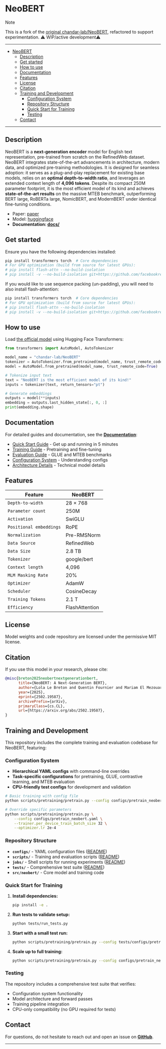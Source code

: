 # NeoBERT

> [!NOTE]
> This is a fork of the [original chandar-lab/NeoBERT](https://github.com/chandar-lab/NeoBERT), refactored to support experimentation. ⚠️ WIP/active development⚠️

---

- [NeoBERT](#neobert)
  - [Description](#description)
  - [Get started](#get-started)
  - [How to use](#how-to-use)
  - [Documentation](#documentation)
  - [Features](#features)
  - [License](#license)
  - [Citation](#citation)
  - [Training and Development](#training-and-development)
    - [Configuration System](#configuration-system)
    - [Repository Structure](#repository-structure)
    - [Quick Start for Training](#quick-start-for-training)
    - [Testing](#testing)
  - [Contact](#contact)

---

## Description

NeoBERT is a **next-generation encoder** model for English text representation, pre-trained from scratch on the RefinedWeb dataset. NeoBERT integrates state-of-the-art advancements in architecture, modern data, and optimized pre-training methodologies. It is designed for seamless adoption: it serves as a plug-and-play replacement for existing base models, relies on an **optimal depth-to-width ratio**, and leverages an extended context length of **4,096 tokens**. Despite its compact 250M parameter footprint, it is the most efficient model of its kind and achieves **state-of-the-art results** on the massive MTEB benchmark, outperforming BERT large, RoBERTa large, NomicBERT, and ModernBERT under identical fine-tuning conditions.

- Paper: [paper](https://arxiv.org/abs/2502.19587)
- Model: [huggingface](https://huggingface.co/chandar-lab/NeoBERT)
- **Documentation: [docs/](docs/README.md)**

## Get started

Ensure you have the following dependencies installed:

```bash
pip install transformers torch  # Core dependencies
# For GPU optimization (build from source for latest GPUs):
# pip install flash-attn --no-build-isolation
# pip install -v --no-build-isolation git+https://github.com/facebookresearch/xformers.git@main
```

If you would like to use sequence packing (un-padding), you will need to also install flash-attention:

```bash
pip install transformers torch  # Core dependencies
# For GPU optimization (build from source for latest GPUs):
# pip install flash-attn --no-build-isolation
# pip install -v --no-build-isolation git+https://github.com/facebookresearch/xformers.git@main flash_attn
```

## How to use

Load [the official model](https://huggingface.co/chandar-lab/NeoBERT) using Hugging Face Transformers:

```python
from transformers import AutoModel, AutoTokenizer

model_name = "chandar-lab/NeoBERT"
tokenizer = AutoTokenizer.from_pretrained(model_name, trust_remote_code=True)
model = AutoModel.from_pretrained(model_name, trust_remote_code=True)

# Tokenize input text
text = "NeoBERT is the most efficient model of its kind!"
inputs = tokenizer(text, return_tensors="pt")

# Generate embeddings
outputs = model(**inputs)
embedding = outputs.last_hidden_state[:, 0, :]
print(embedding.shape)
```

## Documentation

For detailed guides and documentation, see the **[Documentation](docs/README.md)**:

- [Quick Start Guide](docs/quickstart.md) - Get up and running in 5 minutes
- [Training Guide](docs/training.md) - Pretraining and fine-tuning
- [Evaluation Guide](docs/evaluation.md) - GLUE and MTEB benchmarks
- [Configuration System](docs/configuration.md) - Understanding configs
- [Architecture Details](docs/architecture.md) - Technical model details

## Features

| **Feature**             | **NeoBERT**    |
| ----------------------- | -------------- |
| `Depth-to-width`        | 28 × 768       |
| `Parameter count`       | 250M           |
| `Activation`            | SwiGLU         |
| `Positional embeddings` | RoPE           |
| `Normalization`         | Pre-RMSNorm    |
| `Data Source`           | RefinedWeb     |
| `Data Size`             | 2.8 TB         |
| `Tokenizer`             | google/bert    |
| `Context length`        | 4,096          |
| `MLM Masking Rate`      | 20%            |
| `Optimizer`             | AdamW          |
| `Scheduler`             | CosineDecay    |
| `Training Tokens`       | 2.1 T          |
| `Efficiency`            | FlashAttention |

## License

Model weights and code repository are licensed under the permissive MIT license.

## Citation

If you use this model in your research, please cite:

```bibtex
@misc{breton2025neobertnextgenerationbert,
      title={NeoBERT: A Next-Generation BERT},
      author={Lola Le Breton and Quentin Fournier and Mariam El Mezouar and Sarath Chandar},
      year={2025},
      eprint={2502.19587},
      archivePrefix={arXiv},
      primaryClass={cs.CL},
      url={https://arxiv.org/abs/2502.19587},
}
```

## Training and Development

This repository includes the complete training and evaluation codebase for NeoBERT, featuring:

### Configuration System

- **Hierarchical YAML configs** with command-line overrides
- **Task-specific configurations** for pretraining, GLUE, contrastive learning, and MTEB evaluation
- **CPU-friendly test configs** for development and validation

```bash
# Basic training with config file
python scripts/pretraining/pretrain.py --config configs/pretrain_neobert.yaml

# Override specific parameters
python scripts/pretraining/pretrain.py \
    --config configs/pretrain_neobert.yaml \
    --trainer.per_device_train_batch_size 32 \
    --optimizer.lr 2e-4
```

### Repository Structure

- **`configs/`** - YAML configuration files ([README](configs/README.md))
- **`scripts/`** - Training and evaluation scripts ([README](scripts/README.md))
- **`jobs/`** - Shell scripts for running experiments ([README](jobs/README.md))
- **`tests/`** - Comprehensive test suite ([README](tests/README.md))
- **`src/neobert/`** - Core model and training code

### Quick Start for Training

1. **Install dependencies:**

   ```bash
   pip install -e .
   ```

2. **Run tests to validate setup:**

   ```bash
   python tests/run_tests.py
   ```

3. **Start with a small test run:**

   ```bash
   python scripts/pretraining/pretrain.py --config tests/configs/pretraining/test_tiny_pretrain.yaml
   ```

4. **Scale up to full training:**

   ```bash
   python scripts/pretraining/pretrain.py --config configs/pretrain_neobert.yaml
   ```

### Testing

The repository includes a comprehensive test suite that verifies:

- Configuration system functionality
- Model architecture and forward passes
- Training pipeline integration
- CPU-only compatibility (no GPU required for tests)


## Contact

For questions, do not hesitate to reach out and open an issue on **[GitHub](https://github.com/chandar-lab/NeoBERT)**.

---
